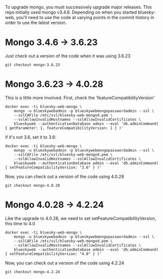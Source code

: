 To upgrade mongo, you must successively upgrade major releases.  This repo
initially used mongo v3.4.6.  Depending on when you started bluesky-web,
you'll need to use the code at varying points in the commit history
in order to use the latest version.

# Mongo 3.4.6 -> 3.6.23

Just check out a version of the code when it was using 3.6.23

    git checkout mongo-3.6.23


# Mongo 3.6.23 -> 4.0.28

This is a little more involved.  First, check the 'featureCompatibilityVersion'

    docker exec -ti bluesky-web-mongo \
        mongo -u blueskywebadmin -p blueskywebmongopasswordadmin --ssl \
        --sslCAFile /etc/ssl/bluesky-web-mongod.pem \
        --sslAllowInvalidHostnames --sslAllowInvalidCertificates \
        blueskyweb --authenticationDatabase admin --eval 'db.adminCommand( { getParameter: 1, featureCompatibilityVersion: 1 } )'

if it's not 3.6, set it to 3.6:

    docker exec -ti bluesky-web-mongo \
        mongo -u blueskywebadmin -p blueskywebmongopasswordadmin --ssl \
        --sslCAFile /etc/ssl/bluesky-web-mongod.pem \
        --sslAllowInvalidHostnames --sslAllowInvalidCertificates \
        blueskyweb --authenticationDatabase admin --eval 'db.adminCommand( { setFeatureCompatibilityVersion: "3.6" } )'

Now, you can check out a version of the code using 4.0.28

    git checkout mongo-4.0.28


# Mongo 4.0.28 -> 4.2.24

Like the upgrade to 4.0.28, we need to set setFeatureCompatibilityVersion,
this time to 4.0

    docker exec -ti bluesky-web-mongo \
        mongo -u blueskywebadmin -p blueskywebmongopasswordadmin --ssl \
        --sslCAFile /etc/ssl/bluesky-web-mongod.pem \
        --sslAllowInvalidHostnames --sslAllowInvalidCertificates \
        blueskyweb --authenticationDatabase admin --eval 'db.adminCommand( { setFeatureCompatibilityVersion: "4.0" } )'

Now, you can check out a version of the code using 4.2.24

    git checkout mongo-4.2.24
